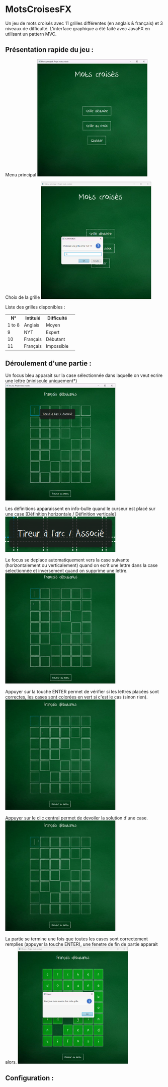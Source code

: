 # MotsCroisesFX
Un jeu de mots croisés avec 11 grilles différentes (en anglais & français) et 3 niveaux de difficulté. 
L'interface graphique a été faité avec JavaFX en utilisant un pattern MVC.

<h2> Présentation rapide du jeu : </h2>
<p> 
  Menu principal
  <img src="screenshots/main_menu.png" alt="Capture d'écran du menu principal" width="350">
</p>  
<p> 
  Choix de la grille
  <img src="screenshots/grid_choice.png" alt="Capture d'écran choix de la grille de jeu" width="350">
  
Liste des grilles disponibles :
<table>
  <tr>
    <th>N°</th>
    <th>Intitulé</th>
    <th>Difficulté</th>
  </tr>
  <tr>
    <td>1 to 8</td>
    <td>Anglais</td>
    <td>Moyen<td>
  </tr>
  <tr>
    <td>9</td>
    <td>NYT</td>
    <td>Expert<td>
  </tr>
  <tr>
    <td>10</td>
    <td>Français</td>
    <td>Débutant<td>
  </tr>
  <tr>
    <td>11</td>
    <td>Français</td>
    <td>Impossible<td>
  </tr>
</table>
</p> 

<h2> Déroulement d'une partie : </h2> 
<p>
  Un focus bleu apparait sur la case sélectionnée dans laquelle on veut ecrire une lettre (miniscule uniquement*) 
  <img src="screenshots/def.png" alt="Capture d'écran de la grille" width="350">
</p>
<p> 
  Les définitions apparaissent en info-bulle quand le curseur est placé sur une case [Définition horizontale / Définition verticale]
  <img src="screenshots/def_2.png" alt="Définition" width="350"> 
</p>
<p> 
  Le focus se deplace automatiquement vers la case suivante (horizontalement ou verticalement) quand on ecrit une lettre dans la case selectionnée
  et inversement quand on supprime une lettre.
  <img src="screenshots/move.gif" alt="Gif pour illustrer le deplacement du curseur" width="350"> 
</p>
<p> 
  Appuyer sur la touche ENTER permet de vérifier si les lettres placées sont correctes, les cases sont colorées en vert si c'est le cas (sinon rien).
  <img src="screenshots/enter.gif" alt="Gif pour illustrer la coloration des cases correctes" width="350"> 
</p>

<p> 
  Appuyer sur le clic central permet de devoiler la solution d'une case.
  <img src="screenshots/central clic.gif" alt="Gif pour illustrer la révélation des solutions" width="350"> 
</p>

<p>
  La partie se termine une fois que toutes les cases sont correctement remplies (appuyer la touche ENTER), une fenetre de fin de partie apparait alors.
  <img src="screenshots/won.png" alt="Partie terminée" width="350"> 
</p>

<h2> Configuration : </h2> 








